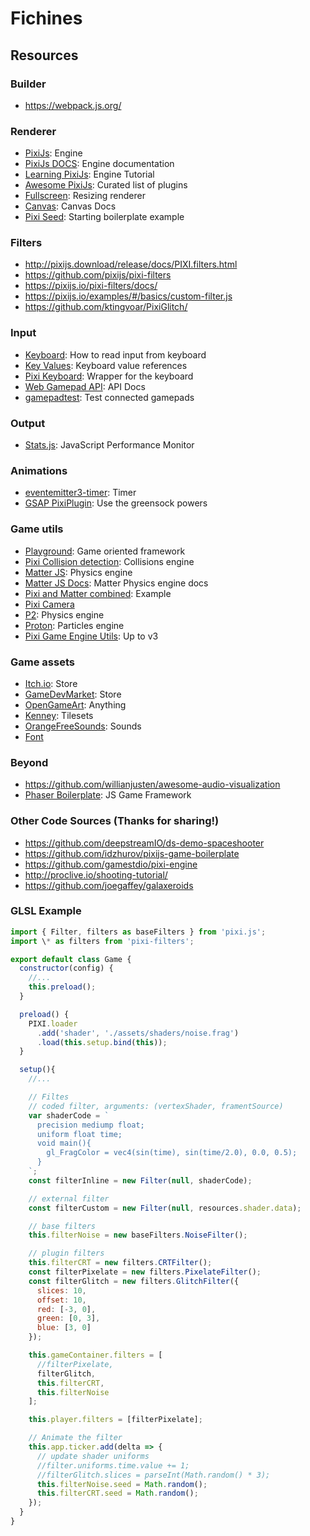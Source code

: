 # Fichines

## Resources

### Builder

- https://webpack.js.org/

### Renderer

- [PixiJs](http://www.pixijs.com/): Engine
- [PixiJs DOCS](http://pixijs.download/release/docs/index.html): Engine documentation
- [Learning PixiJs](https://github.com/kittykatattack/learningPixi): Engine Tutorial
- [Awesome PixiJs](https://github.com/cursedcoder/awesome-pixijs): Curated list of plugins
- [Fullscreen](https://github.com/pixijs/pixi.js/wiki/v4-Tips%2C-Tricks%2C-and-Pitfalls#resizing-renderer): Resizing renderer
- [Canvas](https://www.html5canvastutorials.com/): Canvas Docs
- [Pixi Seed](https://github.com/edwinwebb/pixi-seed/): Starting boilerplate example

### Filters

- http://pixijs.download/release/docs/PIXI.filters.html
- https://github.com/pixijs/pixi-filters
- https://pixijs.io/pixi-filters/docs/
- https://pixijs.io/examples/#/basics/custom-filter.js
- https://github.com/ktingvoar/PixiGlitch/

### Input

- [Keyboard](https://github.com/kittykatattack/learningPixi#keyboard): How to read input from keyboard
- [Key Values](https://developer.mozilla.org/en-US/docs/Web/API/KeyboardEvent/key/Key_Values): Keyboard value references
- [Pixi Keyboard](https://github.com/Nazariglez/pixi-keyboard): Wrapper for the keyboard
- [Web Gamepad API](https://developer.mozilla.org/en-US/docs/Web/API/Gamepad): API Docs
- [gamepadtest](http://luser.github.io/gamepadtest/): Test connected gamepads

### Output

- [Stats.js](https://github.com/mrdoob/stats.js/): JavaScript Performance Monitor

### Animations

- [eventemitter3-timer](https://soimy.github.io/eventemitter3-timer/): Timer
- [GSAP PixiPlugin](https://greensock.com/docs/Plugins/PixiPlugin): Use the greensock powers

### Game utils

- [Playground](http://playgroundjs.com/): Game oriented framework
- [Pixi Collision detection](https://davidfig.github.io/intersects/): Collisions engine
- [Matter JS](http://brm.io/matter-js/): Physics engine
- [Matter JS Docs](http://brm.io/matter-js/docs/): Matter Physics engine docs
- [Pixi and Matter combined](https://codepen.io/colormono/pen/wQWjEv): Example
- [Pixi Camera](https://github.com/davidfig/pixi-viewport)
- [P2](https://github.com/schteppe/p2.js/): Physics engine
- [Proton](http://a-jie.github.io/Proton/): Particles engine
- [Pixi Game Engine Utils](https://github.com/kittykatattack/hexi#setupfunction): Up to v3

### Game assets

- [Itch.io](https://itch.io/): Store
- [GameDevMarket](https://www.gamedevmarket.net): Store
- [OpenGameArt](http://opengameart.org): Anything
- [Kenney](https://www.kenney.nl/assets): Tilesets
- [OrangeFreeSounds](http://www.orangefreesounds.com/): Sounds
- [Font](https://somepx.itch.io/humble-fonts-free)

### Beyond

- https://github.com/willianjusten/awesome-audio-visualization
- [Phaser Boilerplate](https://github.com/lean/phaser-es6-webpack): JS Game Framework

### Other Code Sources (Thanks for sharing!)

- https://github.com/deepstreamIO/ds-demo-spaceshooter
- https://github.com/idzhurov/pixijs-game-boilerplate
- https://github.com/gamestdio/pixi-engine
- http://proclive.io/shooting-tutorial/
- https://github.com/joegaffey/galaxeroids

### GLSL Example

```js
import { Filter, filters as baseFilters } from 'pixi.js';
import \* as filters from 'pixi-filters';

export default class Game {
  constructor(config) {
    //...
    this.preload();
  }

  preload() {
    PIXI.loader
      .add('shader', './assets/shaders/noise.frag')
      .load(this.setup.bind(this));
  }

  setup(){
    //...

    // Filtes
    // coded filter, arguments: (vertexShader, framentSource)
    var shaderCode = `
      precision mediump float;
      uniform float time;
      void main(){
        gl_FragColor = vec4(sin(time), sin(time/2.0), 0.0, 0.5);
      }
    `;
    const filterInline = new Filter(null, shaderCode);

    // external filter
    const filterCustom = new Filter(null, resources.shader.data);

    // base filters
    this.filterNoise = new baseFilters.NoiseFilter();

    // plugin filters
    this.filterCRT = new filters.CRTFilter();
    const filterPixelate = new filters.PixelateFilter();
    const filterGlitch = new filters.GlitchFilter({
      slices: 10,
      offset: 10,
      red: [-3, 0],
      green: [0, 3],
      blue: [3, 0]
    });

    this.gameContainer.filters = [
      //filterPixelate,
      filterGlitch,
      this.filterCRT,
      this.filterNoise
    ];

    this.player.filters = [filterPixelate];

    // Animate the filter
    this.app.ticker.add(delta => {
      // update shader uniforms
      //filter.uniforms.time.value += 1;
      //filterGlitch.slices = parseInt(Math.random() * 3);
      this.filterNoise.seed = Math.random();
      this.filterCRT.seed = Math.random();
    });
  }
}

```
